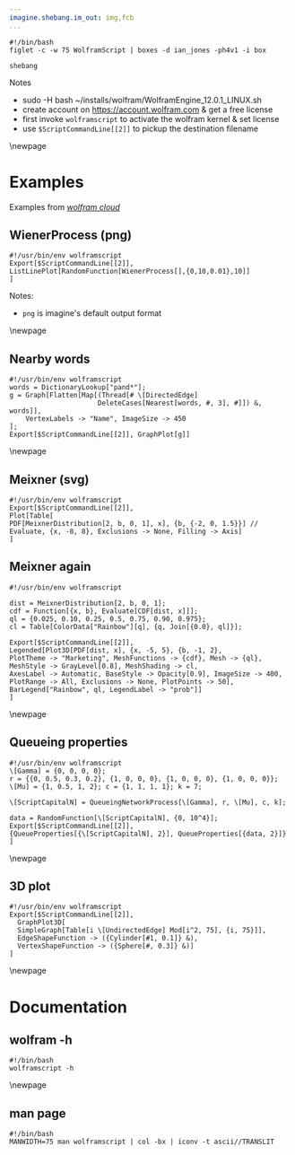 ```yaml
---
imagine.shebang.im_out: img,fcb
...
```


```{.shebang im_out=stdout}
#!/bin/bash
figlet -c -w 75 WolframScript | boxes -d ian_jones -ph4v1 -i box
```

```imagine
shebang
```

Notes

- sudo -H bash ~/installs/wolfram/WolframEngine_12.0.1_LINUX.sh
- create account on https://account.wolfram.com & get a free license
- first invoke `wolframscript` to activate the wolfram kernel & set license
- use `$ScriptCommandLine[[2]]` to pickup the destination filename

\newpage

# Examples

Examples from
[*wolfram cloud*](https://reference.wolframcloud.com/language/)

## WienerProcess (png)

```shebang
#!/usr/bin/env wolframscript
Export[$ScriptCommandLine[[2]],
ListLinePlot[RandomFunction[WienerProcess[],{0,10,0.01},10]]
]
```

Notes:

- `png` is imagine's default output format

\newpage

## Nearby words

```{.shebang im_fmt=svg}
#!/usr/bin/env wolframscript
words = DictionaryLookup["pand*"];
g = Graph[Flatten[Map[(Thread[# \[DirectedEdge]
                      DeleteCases[Nearest[words, #, 3], #]]) &, words]],
    VertexLabels -> "Name", ImageSize -> 450
];
Export[$ScriptCommandLine[[2]], GraphPlot[g]]
```

\newpage

## Meixner (svg)

```{.shebang im_fmt=svg}
#!/usr/bin/env wolframscript
Export[$ScriptCommandLine[[2]],
Plot[Table[
PDF[MeixnerDistribution[2, b, 0, 1], x], {b, {-2, 0, 1.5}}] //
Evaluate, {x, -8, 8}, Exclusions -> None, Filling -> Axis]
]
```

## Meixner again

```{.shebang im_fmt=svg}
#!/usr/bin/env wolframscript

dist = MeixnerDistribution[2, b, 0, 1]; 
cdf = Function[{x, b}, Evaluate[CDF[dist, x]]];
ql = {0.025, 0.10, 0.25, 0.5, 0.75, 0.90, 0.975};
cl = Table[ColorData["Rainbow"][q], {q, Join[{0.0}, ql]}];

Export[$ScriptCommandLine[[2]],
Legended[Plot3D[PDF[dist, x], {x, -5, 5}, {b, -1, 2},
PlotTheme -> "Marketing", MeshFunctions -> {cdf}, Mesh -> {ql},
MeshStyle -> GrayLevel[0.8], MeshShading -> cl,
AxesLabel -> Automatic, BaseStyle -> Opacity[0.9], ImageSize -> 400,
PlotRange -> All, Exclusions -> None, PlotPoints -> 50],
BarLegend["Rainbow", ql, LegendLabel -> "prob"]]
]
```

\newpage

## Queueing properties

```{.shebang im_fmt=svg}
#!/usr/bin/env wolframscript
\[Gamma] = {0, 0, 0, 0};
r = {{0, 0.5, 0.3, 0.2}, {1, 0, 0, 0}, {1, 0, 0, 0}, {1, 0, 0, 0}};
\[Mu] = {1, 0.5, 1, 2}; c = {1, 1, 1, 1}; k = 7;

\[ScriptCapitalN] = QueueingNetworkProcess[\[Gamma], r, \[Mu], c, k];

data = RandomFunction[\[ScriptCapitalN], {0, 10^4}];
Export[$ScriptCommandLine[[2]],
{QueueProperties[{\[ScriptCapitalN], 2}], QueueProperties[{data, 2}]}
]
```

\newpage

## 3D plot

```{.shebang im_fmt=svg}
#!/usr/bin/env wolframscript
Export[$ScriptCommandLine[[2]],
  GraphPlot3D[
  SimpleGraph[Table[i \[UndirectedEdge] Mod[i^2, 75], {i, 75}]],
  EdgeShapeFunction -> ({Cylinder[#1, 0.1]} &),
  VertexShapeFunction -> ({Sphere[#, 0.3]} &)]
]
```

\newpage

# Documentation

## wolfram -h

```{.shebang im_out=stdout}
#!/bin/bash
wolframscript -h
```

\newpage

## man page

```{.shebang im_out=stdout}
#!/bin/bash
MANWIDTH=75 man wolframscript | col -bx | iconv -t ascii//TRANSLIT
```
